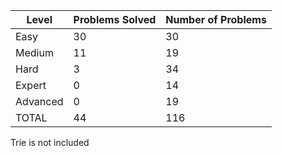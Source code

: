 
|Level|Problems Solved|Number of Problems|
|-----|---------------|------------------|
|Easy|30|30|
|Medium|11|19|
|Hard|3|34|
|Expert|0|14|
|Advanced|0|19|
|TOTAL|44|116|

Trie is not included
